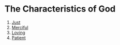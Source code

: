 # The Characteristics of God
1. [Just](https://covington-shey.github.io/Eternal-Families-Project/Just.html)
2. [Merciful](https://covington-shey.github.io/Eternal-Families-Project/Merciful.html) 
3. [Loving](https://covington-shey.github.io/Eternal-Families-Project/Loving.html)
4. [Patient](https://covington-shey.github.io/Eternal-Families-Project/Patience.html) 

